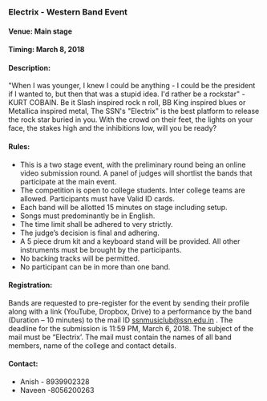 ### Electrix - Western Band Event

#### <!-- <i class="fas fa-map-marker-alt"></i> --> Venue: Main stage

#### <!-- <i class="far fa-calendar-alt"></i> --> Timing: March 8, 2018

#### <!-- <i class="fas fa-edit"></i> --> Description:
  "When I was younger, I knew I could be anything - I could be the president if I wanted to, but then that was a stupid idea. I'd rather be a rockstar" - KURT COBAIN. Be it Slash inspired rock n roll, BB King inspired blues or Metallica inspired metal, The SSN's "Electrix" is the best platform to release the rock star buried in you. With the crowd on their feet, the lights on your face, the stakes high and the inhibitions low, will you be ready?

#### <!-- <i class="fas fa-bullhorn"></i> --> Rules:
  * This is a two stage event, with the preliminary round being an online video submission round. A panel of judges will shortlist the bands that participate at the main event.
  * The competition is open to college students. Inter college teams are allowed. Participants must have Valid ID cards. 
  * Each band will be allotted 15 minutes on stage including setup.
  * Songs must predominantly be in English.
  * The time limit shall be adhered to very strictly.
  * The judge’s decision is final and adhering.
  * A 5 piece drum kit and a keyboard stand will be provided. All other instruments must be brought by the participants.
  * No backing tracks will be permitted.
  * No participant can be in more than one band.

#### Registration:
  Bands are requested to pre-register for the event by sending their profile along with a link (YouTube, Dropbox, Drive) to a performance by the band (Duration – 10 minutes) to the mail ID ssnmusiclub@ssn.edu.in . The deadline for the submission is 11:59 PM, March 6, 2018. The subject of the mail must be “Electrix’. The mail must contain the names of all band members, name of the college and contact details.

#### <!-- <i class="fas fa-phone"></i> --> Contact:
  * Anish - 8939902328
  * Naveen -8056200263
